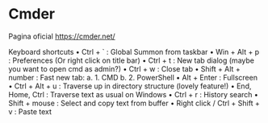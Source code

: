 # Cmder

Pagina oficial
https://cmder.net/

Keyboard shortcuts
    • Ctrl + ` : Global Summon from taskbar
    • Win + Alt + p : Preferences (Or right click on title bar)
    • Ctrl + t : New tab dialog (maybe you want to open cmd as admin?)
    • Ctrl + w : Close tab
    • Shift + Alt + number : Fast new tab: 
        a. 1. CMD
        b. 2. PowerShell
    • Alt + Enter : Fullscreen
    • Ctrl + Alt + u : Traverse up in directory structure (lovely feature!)
    • End, Home, Ctrl : Traverse text as usual on Windows
    • Ctrl + r : History search
    • Shift + mouse : Select and copy text from buffer
    • Right click / Ctrl + Shift + v : Paste text 
